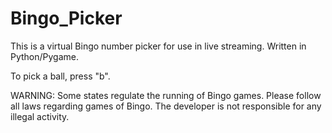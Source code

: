 # Bingo_Picker
This is a virtual Bingo number picker for use in live streaming.  Written in Python/Pygame.

To pick a ball, press "b".

WARNING: Some states regulate the running of Bingo games.  Please follow all laws regarding games of Bingo.  The developer is not responsible for any illegal activity.
